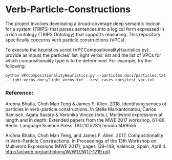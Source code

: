 # Verb-Particle-Constructions

The project involves developing a broad-coverage deep semantic lexicon for a system (TRIPS) that parses sentences into a logical form expressed in a rich ontology (TRIPS Ontology) that supports reasoning. This repository specifically concerns verb particle constructions (VPCs).

To execute the heuristics script (VPCCompositionalityHeuristics.py), provide as inputs the particles' list, light verbs' list and the list of VPCs for which compositionality type is to be determined. For example, try the following: 

`python VPCCompositionalityHeuristics.py --particles docs/particles.txt --light-verbs docs/light_verbs.txt --test-cases docs/test_vpc.txt`


### Reference:
Archna Bhatia, Choh Man Teng & James F. Allen. 2018. Identifying senses of particles in verb-particle constructions. In Stella Markantonatou, Carlos Ramisch, Agata Savary & Veronika Vincze (eds.), Multiword expressions at length and in depth: Extended papers from the MWE 2017 workshop, 61–86. Berlin: Language Science Press. DOI:10.5281/zenodo.1469555 

Archna Bhatia, Choh Man Teng, and James F. Allen. 2017. Compositionality in Verb-Particle Constructions. In Proceedings of the 13th Workshop on Multiword Expressions (MWE 2017), pages 139–148, Valencia, Spain, April 4. http://aclweb.org/anthology/W/W17/W17-1719.pdf
